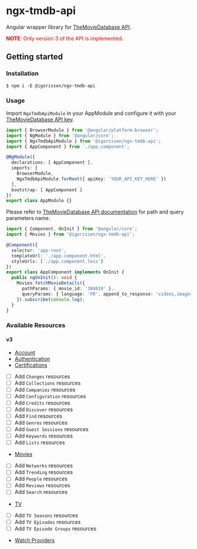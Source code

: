# ngx-tmdb-api

Angular wrapper library for [TheMovieDatabase API](https://developers.themoviedb.org/3/getting-started/introduction).

<span style="color: red;"><strong>NOTE</strong>: Only version 3 of the API is implemented.</span>

## Getting started

### Installation

```
$ npm i -E @igorissen/ngx-tmdb-api
```

### Usage

Import `NgxTmdbApiModule` in your AppModule and configure it with your [TheMovieDatabase API key](https://www.themoviedb.org/settings/api).

```typescript
import { BrowserModule } from '@angular/platform-browser';
import { NgModule } from '@angular/core';
import { NgxTmdbApiModule } from '@igorissen/ngx-tmdb-api';
import { AppComponent } from './app.component';

@NgModule({
  declarations: [ AppComponent ],
  imports: [
    BrowserModule,
    NgxTmdbApiModule.forRoot({ apiKey: 'YOUR_API_KEY_HERE' })
  ],
  bootstrap: [ AppComponent ]
})
export class AppModule {}
```

Please refer to [TheMovieDatabase API documentation](https://developers.themoviedb.org/3/getting-started) for path and query parameters name.

```typescript
import { Component, OnInit } from '@angular/core';
import { Movies } from '@igorissen/ngx-tmdb-api';

@Component({
  selector: 'app-root',
  templateUrl: './app.component.html',
  styleUrls: ['./app.component.less']
})
export class AppComponent implements OnInit {
  public ngOnInit(): void {
    Movies.fetchMovieDetails({
      pathParams: { movie_id: '384018' },
      queryParams: { language: 'FR', append_to_response: 'videos,images' }
    }).subscribe(console.log);
  }
}
```

### Available Resources

#### v3

- [Account](https://developers.themoviedb.org/3/account)
- [Authentication](https://developers.themoviedb.org/3/authentication)
- [Certifications](https://developers.themoviedb.org/3/certifications)
- [ ] Add `Changes` resources
- [ ] Add `Collections` resources
- [ ] Add `Companies` resources
- [ ] Add `Configuration` resources
- [ ] Add `Credits` resources
- [ ] Add `Discover` resources
- [ ] Add `Find` resources
- [ ] Add `Genres` resources
- [ ] Add `Guest Sessions` resources
- [ ] Add `Keywords` resources
- [ ] Add `Lists` resources
- [Movies](https://developers.themoviedb.org/3/movies)
- [ ] Add `Networks` resources
- [ ] Add `Trending` resources
- [ ] Add `People` resources
- [ ] Add `Reviews` resources
- [ ] Add `Search` resources
- [TV](https://developers.themoviedb.org/3/tv)
- [ ] Add `TV Seasons` resources
- [ ] Add `TV Episodes` resources
- [ ] Add `TV Episode Groups` resources
- [Watch Providers](https://developers.themoviedb.org/3/watch-providers)
